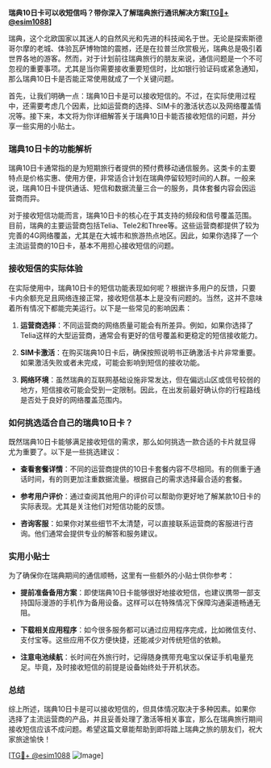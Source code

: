 **瑞典10日卡可以收短信吗？带你深入了解瑞典旅行通讯解决方案[[TG💪+ @esim1088](https://t.me/s/esim1088)]**

瑞典，这个北欧国家以其迷人的自然风光和先进的科技闻名于世。无论是探索斯德哥尔摩的老城、体验瓦萨博物馆的震撼，还是在拉普兰欣赏极光，瑞典总是吸引着世界各地的游客。然而，对于计划前往瑞典旅行的朋友来说，通信问题是一个不可忽视的重要事项。尤其是当你需要接收重要短信时，比如银行验证码或紧急通知，那么瑞典10日卡是否能正常使用就成了一个关键问题。

首先，让我们明确一点：瑞典10日卡是可以接收短信的。不过，在实际使用过程中，还需要考虑几个因素，比如运营商的选择、SIM卡的激活状态以及网络覆盖情况等。接下来，本文将为你详细解答关于瑞典10日卡能否接收短信的问题，并分享一些实用的小贴士。

### 瑞典10日卡的功能解析

瑞典10日卡通常指的是为短期旅行者提供的预付费移动通信服务。这类卡的主要特点是价格实惠、使用方便，非常适合计划在瑞典停留较短时间的人群。一般来说，瑞典10日卡提供通话、短信和数据流量三合一的服务，具体套餐内容会因运营商而异。

对于接收短信功能而言，瑞典10日卡的核心在于其支持的频段和信号覆盖范围。目前，瑞典的主要运营商包括Telia、Tele2和Three等。这些运营商都提供了较为完善的4G网络覆盖，尤其是在大城市和旅游热点地区。因此，如果你选择了一个主流运营商的10日卡，基本不用担心接收短信的问题。

### 接收短信的实际体验

在实际使用中，瑞典10日卡的短信功能表现如何呢？根据许多用户的反馈，只要卡内余额充足且网络连接正常，接收短信基本上是没有问题的。当然，这并不意味着所有情况下都能完美运行。以下是一些常见的影响因素：

1. **运营商选择**：不同运营商的网络质量可能会有所差异。例如，如果你选择了Telia这样的大型运营商，通常会有更好的信号覆盖和更稳定的短信接收能力。
   
2. **SIM卡激活**：在购买瑞典10日卡后，确保按照说明书正确激活卡片非常重要。如果激活失败或者未完成，可能会影响到短信的接收功能。

3. **网络环境**：虽然瑞典的互联网基础设施非常发达，但在偏远山区或信号较弱的地方，短信接收可能会受到一定限制。因此，在出发前最好确认你的行程路线是否处于良好的网络覆盖范围内。

### 如何挑选适合自己的瑞典10日卡？

既然瑞典10日卡能够满足接收短信的需求，那么如何挑选一款合适的卡片就显得尤为重要了。以下是一些挑选建议：

- **查看套餐详情**：不同的运营商提供的10日卡套餐内容不尽相同。有的侧重于通话时间，有的则更加注重数据流量。根据自己的需求选择最合适的套餐。

- **参考用户评价**：通过查阅其他用户的评价可以帮助你更好地了解某款10日卡的实际表现。尤其是关注他们对短信功能的反馈。

- **咨询客服**：如果你对某些细节不太清楚，可以直接联系运营商的客服进行咨询。他们通常会提供专业的解答和服务建议。

### 实用小贴士

为了确保你在瑞典期间的通信顺畅，这里有一些额外的小贴士供你参考：

- **提前准备备用方案**：即使瑞典10日卡能够很好地接收短信，也建议携带一部支持国际漫游的手机作为备用设备。这样可以在特殊情况下保障沟通渠道畅通无阻。

- **下载相关应用程序**：如今很多服务都可以通过应用程序完成，比如微信支付、支付宝等。这些应用不仅方便快捷，还能减少对传统短信的依赖。

- **注意电池续航**：长时间在外旅行时，记得随身携带充电宝以保证手机电量充足。毕竟，及时接收短信的前提是设备始终处于开机状态。

### 总结

综上所述，瑞典10日卡是可以接收短信的，但具体情况取决于多种因素。如果你选择了主流运营商的产品，并且妥善处理了激活等相关事宜，那么在瑞典旅行期间接收短信应该不成问题。希望这篇文章能帮助到即将踏上瑞典之旅的朋友们，祝大家旅途愉快！

[[TG💪+ @esim1088](https://t.me/s/esim1088) ![Image](https://i.postimg.cc/4NQfJmqS/Snipaste-2025-05-13-00-14-12.png)]